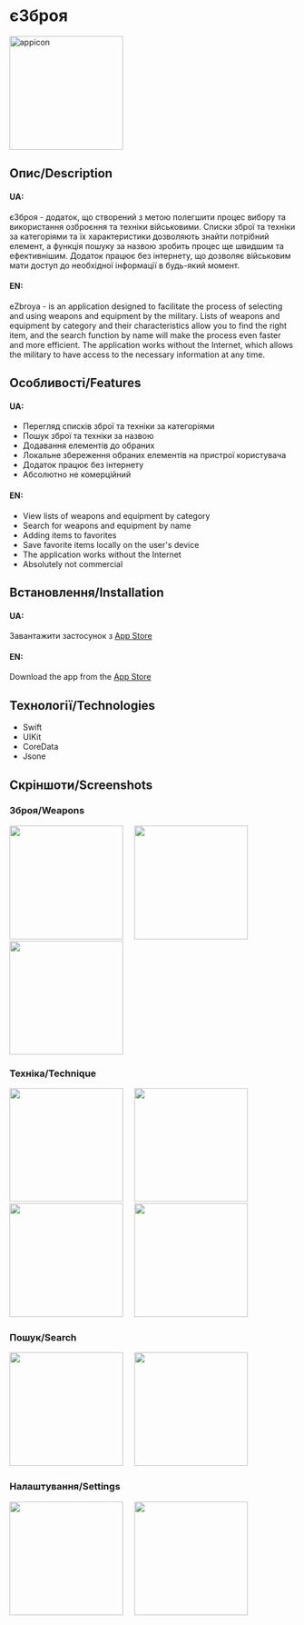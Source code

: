 # єЗброя

<img src="https://user-images.githubusercontent.com/75438934/234693190-7208d8fe-24f5-43ae-9118-0296dcd7c2e9.png" alt="appicon" width="200"/>

## Опис/Description

#### UA:
єЗброя - додаток, що створений з метою полегшити процес вибору та використання озброєння та техніки військовими. Списки зброї та техніки за категоріями та їх характеристики дозволяють знайти потрібний елемент, а функція пошуку за назвою зробить процес ще швидшим та ефективнішим. Додаток працює без інтернету, що дозволяє військовим мати доступ до необхідної інформації в будь-який момент.
#### EN:
eZbroya - is an application designed to facilitate the process of selecting and using weapons and equipment by the military. Lists of weapons and equipment by category and their characteristics allow you to find the right item, and the search function by name will make the process even faster and more efficient. The application works without the Internet, which allows the military to have access to the necessary information at any time.

## Особливості/Features
#### UA:
- Перегляд списків зброї та техніки за категоріями
- Пошук зброї та техніки за назвою
- Додавання елементів до обраних
- Локальне збереження обраних елементів на пристрої користувача
- Додаток працює без інтернету
- Абсолютно не комерційний
#### EN:
- View lists of weapons and equipment by category
- Search for weapons and equipment by name
- Adding items to favorites
- Save favorite items locally on the user's device
- The application works without the Internet
- Absolutely not commercial

## Встановлення/Installation
#### UA:
Завантажити застосунок з [App Store](https://apps.apple.com/app/%D1%94%D0%B7%D0%B1%D1%80%D0%BE%D1%8F/id6448219063?l)
#### EN:
Download the app from the [App Store](https://apps.apple.com/app/%D1%94%D0%B7%D0%B1%D1%80%D0%BE%D1%8F/id6448219063?l)

## Технології/Technologies
- Swift
- UIKit
- CoreData
- Jsone

## Скріншоти/Screenshots

### Зброя/Weapons
<p float="left">
  <img src="https://user-images.githubusercontent.com/75438934/235240732-07d41bcf-d48b-4839-963e-1e07dba072e9.png" width="200" />
  &nbsp;&nbsp;&nbsp;
  <img src="https://user-images.githubusercontent.com/75438934/235240745-3ae904bc-774e-41ce-8a3c-f01810e4fbbd.png" width="200" />
  &nbsp;&nbsp;&nbsp;
  <img src="https://user-images.githubusercontent.com/75438934/235240759-a8552949-23ac-416c-9a42-9c218ff118e7.png" width="200" /> 
</p>

### Техніка/Technique
<p float="left">
  <img src="https://user-images.githubusercontent.com/75438934/235244315-0117f919-7515-47a4-8a09-fd7401654060.png" width="200" />
  &nbsp;&nbsp;&nbsp;
  <img src="https://user-images.githubusercontent.com/75438934/235244342-b580ba4d-114b-430e-84e0-112dc7731d54.png" width="200" />
  &nbsp;&nbsp;&nbsp;
  <img src="https://user-images.githubusercontent.com/75438934/235244346-627d7696-0812-4436-ad50-49ae151cb245.png" width="200" />
  &nbsp;&nbsp;&nbsp;
  <img src="https://user-images.githubusercontent.com/75438934/235244350-6b10aaa9-5456-4a8b-b12b-e774c203c869.png" width="200" /> 
</p>

### Пошук/Search
<p float="left">
  <img src="https://user-images.githubusercontent.com/75438934/235244353-49b96598-833d-4195-9155-9699c761ae8b.png" width="200" />
  &nbsp;&nbsp;&nbsp;
  <img src="https://user-images.githubusercontent.com/75438934/235244355-27b335b2-75b3-46fe-b5db-792d32bb27fc.png" width="200" />
</p>

### Налаштування/Settings
<p float="left">
  <img src="https://user-images.githubusercontent.com/75438934/235244359-4a178bb6-cb92-419c-b0d7-3dc225ef065b.png" width="200" />
  &nbsp;&nbsp;&nbsp;
  <img src="https://user-images.githubusercontent.com/75438934/235244363-e5fc08f3-c506-497a-a000-bc6dcddef4f3.png" width="200" />
</p>


